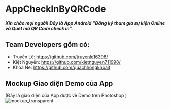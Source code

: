 # AppCheckInByQRCode

##### Xin chào mọi người! Đây là App Android "Đăng ký tham gia sự kiện Online và Quét mã QR Code check in".

## Team Developers gồm có:
* Truyền Lê: https://github.com/truyenle16398/
* Kiệt Nguyễn: https://github.com/kietnguyen711998/
* Khoa Nè: https://github.com/quachhongkhoait

## Mockup Giao diện Demo của App 
(Đây là giao diện của App được vẽ Demo trên Photoshop )
![mockup_transparent](https://user-images.githubusercontent.com/55780534/82991923-9e1c1d00-a028-11ea-93fd-cf164aecc521.png)
